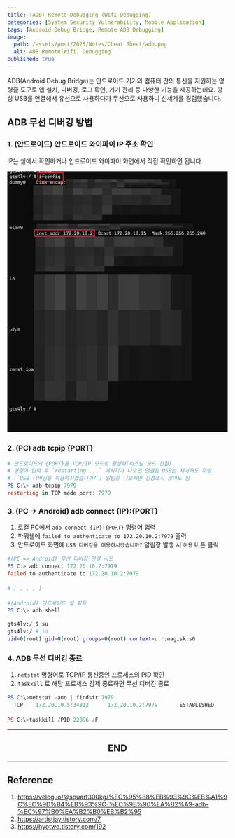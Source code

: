 ```yaml
---
title: (ADB) Remote Debugging (Wifi Debugging)
categories: [System Security Vulnerability, Mobile Application]
tags: [Android Debug Bridge, Remote ADB Debugging]
image:
  path: /assets/post/2025/Notes/Cheat Sheet/adb.png
  alt: ADB Remote(Wifi) Debugging
published: true
---
```


ADB(Android Debug Bridge)는 안드로이드 기기와 컴퓨터 간의 통신을 지원하는 명령줄 도구로 앱 설치, 디버깅, 로그 확인, 기기 관리 등 다양한 기능을 제공하는데요. 항상 USB를 연결해서 유선으로 사용하다가 무선으로 사용하니 신세계를 경험했습니다.

## ADB 무선 디버깅 방법
### 1. (안드로이드) 안드로이드 와이파이 IP 주소 확인  
IP는 쉘에서 확인하거나 안드로이드 와이파이 화면에서 직접 확인하면 됩니다.  

<img src="/assets/post/2025/Notes/Cheat Sheet/39/1.png" alt="" width=1300>

### 2. (PC) adb tcpip {PORT}

```powershell
# 안드로이드의 {PORT}를 TCP/IP 모드로 활성화(리스닝 모드 전환)  
# 명령어 입력 후 `restarting ...` 메시지가 나오면 연결된 USB는 제거해도 무방  
# (`USB 디버깅을 허용하시겠습니까?`) 알림창 나오지만 신경쓰지 않아도 됨
PS C:\> adb tcpip 7979
restarting in TCP mode port: 7979
```

### 3. (PC -> Android) adb connect {IP}:{PORT}

1. 로컬 PC에서 `adb connect {IP}:{PORT}` 명령어 입력  
2. 파워쉘에 `failed to authenticate to 172.20.10.2:7979` 출력  
3. 안드로이드 화면에 `USB 디버깅을 허용하시겠습니까?` 알림창 발생 시 `허용` 버튼 클릭 

```powershell
#(PC => Android) 무선 디버깅 연결 시도
PS C:> adb connect 172.20.10.2:7979
failed to authenticate to 172.20.10.2:7979

# [ . . . ]

#(Android) 안드로이드 쉘 획득
PS C:\> adb shell
```

```bash
gts4lv:/ $ su
gts4lv:/ # id
uid=0(root) gid=0(root) groups=0(root) context=u:r:magisk:s0
```

### 4. ADB 무선 디버깅 종료

1. `netstat` 명령어로 TCP/IP 통신중인 프로세스의 PID 확인  
2. `taskkill` 로 해당 프로세스 강제 종료하면 무선 디버깅 종료

```powershell
PS C:\>netstat -ano | findstr 7979
  TCP    172.20.10.5:34812      172.20.10.2:7979       ESTABLISHED     22896

PS C:\>taskkill /PID 22896 /F
```

---

<h2 style="text-align: center;" data-ke-size="size26"><b>END</b></h2>

---

## Reference
1. https://velog.io/@squart300kg/%EC%95%88%EB%93%9C%EB%A1%9C%EC%9D%B4%EB%93%9C-%EC%9B%90%EA%B2%A9-adb-%EC%97%B0%EA%B2%B0%EB%B2%95
2. https://artistjay.tistory.com/7
3. https://hyotwo.tistory.com/192